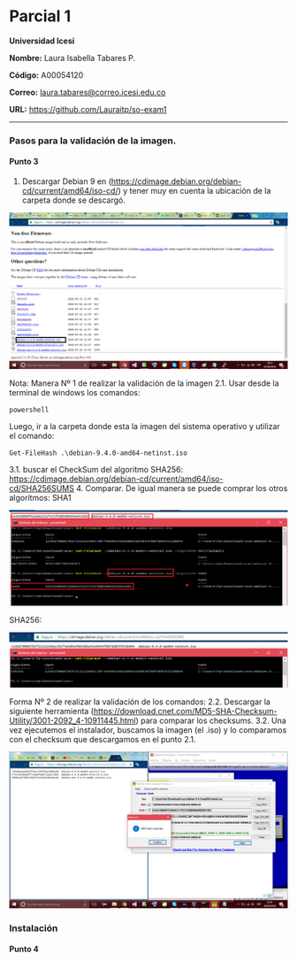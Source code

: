 # Parcial 1
**Universidad Icesi**

**Nombre:** Laura Isabella Tabares P.

**Código:** A00054120

**Correo:** laura.tabares@correo.icesi.edu.co
 
**URL:** https://github.com/Lauraitp/so-exam1

_____

### Pasos para la validación de la imagen.
#### Punto 3

1. Descargar Debian 9 en (https://cdimage.debian.org/debian-cd/current/amd64/iso-cd/) y tener muy en cuenta la ubicación de la carpeta donde se descargó.


![](imagenes/Descargar.png)


Nota: Manera Nº 1 de realizar la validación de la imagen
2.1. Usar desde la terminal de windows los comandos:
```console
powershell
```
Luego,  ir a la carpeta donde esta la imagen del sistema operativo y utilizar el comando:

```console
Get-FileHash .\debian-9.4.0-amd64-netinst.iso
```
3.1. buscar el CheckSum del algoritmo SHA256: https://cdimage.debian.org/debian-cd/current/amd64/iso-cd/SHA256SUMS
4. Comparar.
De igual manera se puede comprar los otros algoritmos: SHA1

![](imagenes/verificadoCheckSumSHA1.png)


SHA256:

![](imagenes/verificadoCheckSumSHA256.png)



Forma Nº 2 de realizar la validación de los comandos:
2.2. Descargar la siguiente herramienta (https://download.cnet.com/MD5-SHA-Checksum-Utility/3001-2092_4-10911445.html) para comparar los checksums.
3.2. Una vez ejecutemos el instalador, buscamos la imagen (el .iso) y lo comparamos con el checksum que descargamos en el punto 2.1.
 
![](imagenes/VerificarChecksumMD5.png)

### Instalación

#### Punto 4


